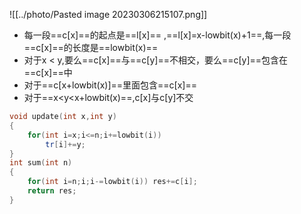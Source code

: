 ![[../photo/Pasted image 20230306215107.png]]
* 每一段==c[x]==的起点是==l[x]== ,==l[x]=x-lowbit(x)+1==,每一段==c[x]==的长度是==lowbit(x)==
* 对于x $<$ y,要么==c[x]==与==c[y]==不相交，要么==c[y]==包含在==c[x]==中 
* 对于==c[x+lowbit(x)]==里面包含==c[x]==
* 对于==x<y<x+lowbit(x)==,c[x]与c[y]不交
``` cpp
void update(int x,int y)
{
	for(int i=x;i<=n;i+=lowbit(i))
		tr[i]+=y;
}
int sum(int n)
{
	for(int i=n;i;i-=lowbit(i)) res+=c[i];
	return res;
}
```

